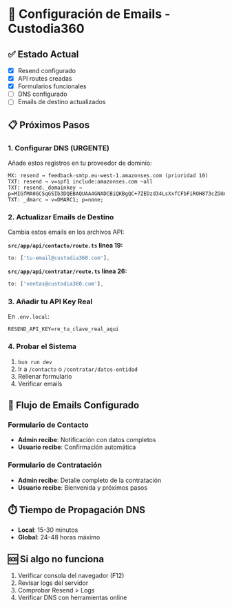 # 📧 Configuración de Emails - Custodia360

## ✅ Estado Actual
- [x] Resend configurado
- [x] API routes creadas
- [x] Formularios funcionales
- [ ] DNS configurado
- [ ] Emails de destino actualizados

## 📋 Próximos Pasos

### 1. Configurar DNS (URGENTE)
Añade estos registros en tu proveedor de dominio:

```
MX: resend → feedback-smtp.eu-west-1.amazonses.com (prioridad 10)
TXT: resend → v=spf1 include:amazonses.com ~all
TXT: resend._domainkey → p=MIGfMA0GCSqGSIb3DQEBAQUAA4GNADCBiQKBgQC+7ZEDzd34LsXxfCFbFiROH873cZGUAgUrQdrGDFp5F4txG8Kvsbqu2rEwsI+PNBfQBS+AM1x9sTQX0rVdz8NFbom4Ey/oS5iJfNlhftOK1TbWEgCc0lwLDOqLiie+kd+lC9tqstfj385zgUTkVopBfRQQwAVdALlC6xedsvztpQIDAQAB
TXT: _dmarc → v=DMARC1; p=none;
```

### 2. Actualizar Emails de Destino
Cambia estos emails en los archivos API:

**`src/app/api/contacto/route.ts` línea 19:**
```typescript
to: ['tu-email@custodia360.com'],
```

**`src/app/api/contratar/route.ts` línea 26:**
```typescript
to: ['ventas@custodia360.com'],
```

### 3. Añadir tu API Key Real
En `.env.local`:
```
RESEND_API_KEY=re_tu_clave_real_aqui
```

### 4. Probar el Sistema
1. `bun run dev`
2. Ir a `/contacto` o `/contratar/datos-entidad`
3. Rellenar formulario
4. Verificar emails

## 🔄 Flujo de Emails Configurado

### Formulario de Contacto
- **Admin recibe**: Notificación con datos completos
- **Usuario recibe**: Confirmación automática

### Formulario de Contratación
- **Admin recibe**: Detalle completo de la contratación
- **Usuario recibe**: Bienvenida y próximos pasos

## ⏱️ Tiempo de Propagación DNS
- **Local**: 15-30 minutos
- **Global**: 24-48 horas máximo

## 🆘 Si algo no funciona
1. Verificar consola del navegador (F12)
2. Revisar logs del servidor
3. Comprobar Resend > Logs
4. Verificar DNS con herramientas online
